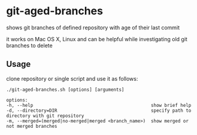 git-aged-branches
=================
shows git branches of defined repository with age of their last commit

it works on Mac OS X, Linux and can be helpful while investigating old git branches to delete

Usage
-----

clone repository or single script and use it as follows:

```
./git-aged-branches.sh [options] [arguments]
 
options:
-h, --help                                            show brief help
-d, --directory=DIR                                   specify path to directory with git repository
-m, --merged=(merged|no-merged|merged <branch_name>)  show merged or not merged branches
```
